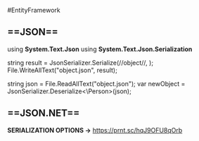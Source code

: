 #EntityFramework 

==JSON==
--
using **System.Text.Json**
using **System.Text.Json.Serialization**

string result = JsonSerializer.Serialize(//object//, );
File.WriteAllText("object.json", result);

string json = File.ReadAllText("object.json");
var newObject = JsonSerializer.Deserialize<\Person>(json);

==JSON.NET==
--

**SERIALIZATION OPTIONS ->** https://prnt.sc/hqJ9OFU8qOrb
